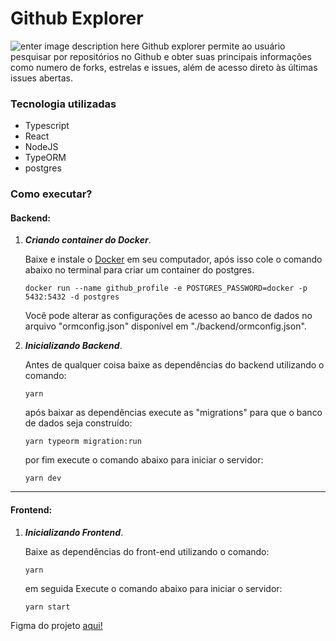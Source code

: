 # Github Explorer
![enter image description here](https://github.com/Kwan13/github-explorer/blob/d9a899ce5be751d5aff4511779b820307379c374/web/src/assets/2020-10-09%2012.59.54.gif)
Github explorer permite ao usuário pesquisar por repositórios no Github e obter suas principais informações como numero de forks, estrelas e issues, além de acesso direto às últimas issues abertas.

### Tecnologia utilizadas

- Typescript
- React
- NodeJS
- TypeORM
- postgres

### Como executar?

#### Backend:

1.  _**Criando container do Docker**_.

	Baixe e instale o [Docker](https://www.docker.com/products/docker-desktop) em seu computador, após isso cole o comando abaixo no terminal para criar um container do postgres.
	```
	docker run --name github_profile -e POSTGRES_PASSWORD=docker -p 5432:5432 -d postgres
	```
	Você pode alterar as configurações de acesso ao banco de dados no arquivo "ormconfig.json" disponível em "./backend/ormconfig.json".

2. _**Inicializando Backend**_.
	
	Antes de qualquer coisa baixe as dependências do backend utilizando o comando:
	```
	yarn	
	```
	após baixar as dependências execute as "migrations" para que o banco de dados seja construído:
	```
	yarn typeorm migration:run
	```
	por fim execute o comando abaixo para iniciar o servidor:
	```
	yarn dev
	```
<hr/>

#### Frontend:

1. _**Inicializando Frontend**_.

	Baixe as dependências do front-end utilizando o comando:
	```
	yarn	
	```
	em seguida Execute o comando abaixo para iniciar o servidor:
	```
	yarn start
	```

Figma do projeto [aqui!](https://www.figma.com/file/HOCmxfrElzLpI75LdzFLia/Github-Explorer?node-id=0%3A1)
